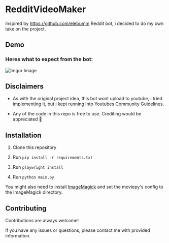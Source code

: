 
# RedditVideoMaker

Inspired by https://github.com/elebumm Reddit bot, i decided to do my own take on the project.

## Demo

### Heres what to expect from the bot:
![Imgur Image](https://i.imgur.com/phU3xsM.jpeg)

## Disclaimers

- As with the original project idea, this bot  wont upload to youtube, i tried implementing it, but i kept running into Youtubes Community Guidelines.

- Any of the code in this repo is free to use. Crediting would be appreciated 🙂   
## Installation

1. Clone this repository

2. Run `pip install -r requirements.txt`

3. Run `playwright install`

4. Run `python main.py`
 
You might also need to install [ImageMagick](https://imagemagick.org/script/download.php) and set the moviepy's config to the ImageMagick directory.


    
## Contributing

Contributions are always welcome!

If you have any issues or questions, please contact me with provided information.

